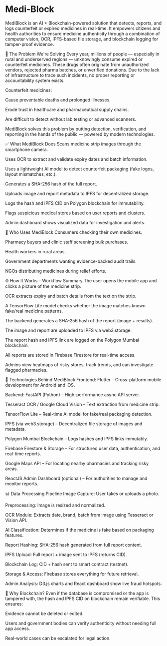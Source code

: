 # Medi-Block

MediBlock is an AI + Blockchain-powered solution that detects, reports, and logs counterfeit or expired medicines in real-time. It empowers citizens and health authorities to ensure medicine authenticity through a combination of computer vision, OCR, IPFS-based file storage, and blockchain logging for tamper-proof evidence.

🚨 The Problem We're Solving
Every year, millions of people — especially in rural and underserved regions — unknowingly consume expired or counterfeit medicines. These drugs often originate from unauthorized vendors, rejected pharma batches, or unverified donations. Due to the lack of infrastructure to trace such incidents, no proper reporting or accountability system exists.

Counterfeit medicines:

Cause preventable deaths and prolonged illnesses.

Erode trust in healthcare and pharmaceutical supply chains.

Are difficult to detect without lab testing or advanced scanners.

MediBlock solves this problem by putting detection, verification, and reporting in the hands of the public — powered by modern technologies.

✅ What MediBlock Does
Scans medicine strip images through the smartphone camera.

Uses OCR to extract and validate expiry dates and batch information.

Uses a lightweight AI model to detect counterfeit packaging (fake logos, layout mismatches, etc.).

Generates a SHA-256 hash of the full report.

Uploads image and report metadata to IPFS for decentralized storage.

Logs the hash and IPFS CID on Polygon blockchain for immutability.

Flags suspicious medical stores based on user reports and clusters.

Admin dashboard shows visualized data for investigation and alerts.

👥 Who Uses MediBlock
Consumers checking their own medicines.

Pharmacy buyers and clinic staff screening bulk purchases.

Health workers in rural areas.

Government departments wanting evidence-backed audit trails.

NGOs distributing medicines during relief efforts.

🌐 How It Works – Workflow Summary
The user opens the mobile app and clicks a picture of the medicine strip.

OCR extracts expiry and batch details from the text on the strip.

A TensorFlow Lite model checks whether the image matches known fake/real medicine patterns.

The backend generates a SHA-256 hash of the report (image + results).

The image and report are uploaded to IPFS via web3.storage.

The report hash and IPFS link are logged on the Polygon Mumbai blockchain.

All reports are stored in Firebase Firestore for real-time access.

Admins view heatmaps of risky stores, track trends, and can investigate flagged pharmacies.

🧠 Technologies Behind MediBlock
Frontend:
Flutter – Cross-platform mobile development for Android and iOS.

Backend:
FastAPI (Python) – High-performance async API server.

Tesseract OCR / Google Cloud Vision – Text extraction from medicine strip.

TensorFlow Lite – Real-time AI model for fake/real packaging detection.

IPFS (via web3.storage) – Decentralized file storage of images and metadata.

Polygon Mumbai Blockchain – Logs hashes and IPFS links immutably.

Firebase Firestore & Storage – For structured user data, authentication, and real-time reports.

Google Maps API – For locating nearby pharmacies and tracking risky areas.

ReactJS Admin Dashboard (optional) – For authorities to manage and monitor reports.

📊 Data Processing Pipeline
Image Capture: User takes or uploads a photo.

Preprocessing: Image is resized and normalized.

OCR Module: Extracts date, brand, batch from image using Tesseract or Vision API.

AI Classification: Determines if the medicine is fake based on packaging features.

Report Hashing: SHA-256 hash generated from full report content.

IPFS Upload: Full report + image sent to IPFS (returns CID).

Blockchain Log: CID + hash sent to smart contract (testnet).

Storage & Access: Firebase stores everything for future retrieval.

Admin Analysis: D3.js charts and React dashboard show live fraud hotspots.

🔐 Why Blockchain?
Even if the database is compromised or the app is tampered with, the hash and IPFS CID on blockchain remain verifiable. This ensures:

Evidence cannot be deleted or edited.

Users and government bodies can verify authenticity without needing full app access.

Real-world cases can be escalated for legal action.
